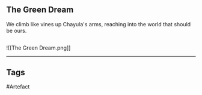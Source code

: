 ## The Green Dream
We climb like vines up Chayula's arms,
reaching into the world that should be ours.
## 
![[The Green Dream.png]]

---
## Tags
#Artefact